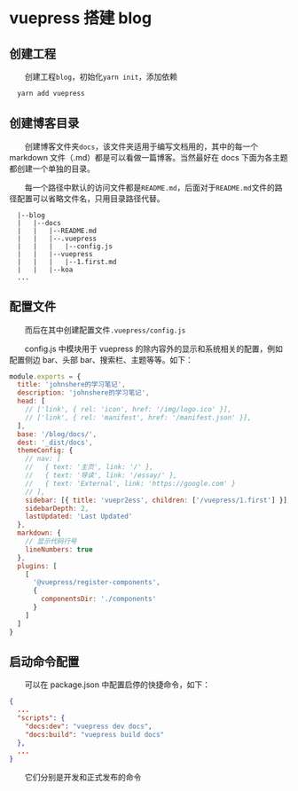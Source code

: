 # vuepress 搭建 blog

## 创建工程

&emsp;&emsp;创建工程`blog`，初始化`yarn init`，添加依赖

```sh
  yarn add vuepress
```

## 创建博客目录

&emsp;&emsp;创建博客文件夹`docs`，该文件夹适用于编写文档用的，其中的每一个 markdown 文件（.md）都是可以看做一篇博客。当然最好在 docs 下面为各主题都创建一个单独的目录。

&emsp;&emsp;每一个路径中默认的访问文件都是`README.md`，后面对于`README.md`文件的路径配置可以省略文件名，只用目录路径代替。

```
  |--blog
  |   |--docs
  |   |   |--README.md
  |   |   |--.vuepress
  |   |   |   |--config.js
  |   |   |--vuepress
  |   |   |   |--1.first.md
  |   |   |--koa
  ...
```

## 配置文件

&emsp;&emsp;而后在其中创建配置文件`.vuepress/config.js`

&emsp;&emsp;config.js 中模块用于 vuepress 的除内容外的显示和系统相关的配置，例如配置侧边 bar、头部 bar、搜索栏、主题等等。如下：

```js
module.exports = {
  title: 'johnshere的学习笔记',
  description: 'johnshere的学习笔记',
  head: [
    // ['link', { rel: 'icon', href: '/img/logo.ico' }],
    // ['link', { rel: 'manifest', href: '/manifest.json' }],
  ],
  base: '/blog/docs/',
  dest: '_dist/docs',
  themeConfig: {
    // nav: [
    //   { text: '主页', link: '/' },
    //   { text: '导读', link: '/essay/' },
    //   { text: 'External', link: 'https://google.com' }
    // ],
    sidebar: [{ title: 'vuepr2ess', children: ['/vuepress/1.first'] }],
    sidebarDepth: 2,
    lastUpdated: 'Last Updated'
  },
  markdown: {
    // 显示代码行号
    lineNumbers: true
  },
  plugins: [
    [
      '@vuepress/register-components',
      {
        componentsDir: './components'
      }
    ]
  ]
}
```

## 启动命令配置

&emsp;&emsp;可以在 package.json 中配置启停的快捷命令，如下：

```json
{
  ...
  "scripts": {
    "docs:dev": "vuepress dev docs",
    "docs:build": "vuepress build docs"
  },
  ...
}
```

&emsp;&emsp;它们分别是开发和正式发布的命令
